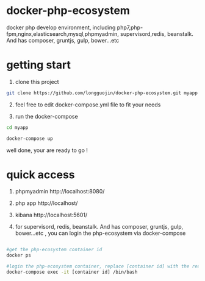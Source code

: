 # docker-php-ecosystem
docker php develop environment, including php7,php-fpm,nginx,elasticsearch,mysql,phpmyadmin, supervisord,redis, beanstalk. And has composer, gruntjs, gulp, bower...etc

# getting start

1. clone this project

 ``` bash
 git clone https://github.com/longguojin/docker-php-ecosystem.git myapp

```

2. feel free to edit docker-compose.yml file to fit your needs

3. run the docker-compose
 ``` bash
 cd myapp
 
 docker-compose up

 ```

well done, your are ready to go !


# quick access
1. phpmyadmin
  http://localhost:8080/

2. php app
  http://localhost/

3. kibana
  http://localhost:5601/

4. for supervisord, redis, beanstalk. And has composer, gruntjs, gulp, bower...etc , you can login the php-ecosystem via docker-compose

  ``` bash

  #get the php-ecosystem container id
  docker ps

  #login the php-ecosystem container, replace [container id] with the real id
  docker-compose exec -it [container id] /bin/bash
 ```
